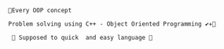
    🎈Every OOP concept
 
    Problem solving using C++ - Object Oriented Programming ✔✈🙂
    
     🍊 Supposed to quick  and easy language 🥭
